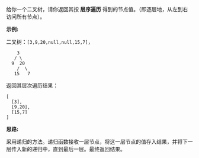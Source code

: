 给你一个二叉树，请你返回其按 **层序遍历** 得到的节点值。（即逐层地，从左到右访问所有节点）。

**示例:**

二叉树：`[3,9,20,null,null,15,7]`，

```
    3
   / \
  9  20
    /  \
   15   7
```

返回其层次遍历结果：

```
[
  [3],
  [9,20],
  [15,7]
]
```

**思路:**

采用递归的方法。递归函数接收一层节点，将这一层节点的值存入结果，并将下一层传入新的递归中，直到最后一层。最终返回结果。
